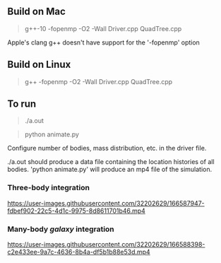 ## Build on Mac

> g++-10 -fopenmp -O2 -Wall Driver.cpp QuadTree.cpp

Apple's clang g++ doesn't have support for the '-fopenmp' option

## Build on Linux

> g++ -fopenmp -O2 -Wall Driver.cpp QuadTree.cpp

## To run

> ./a.out

> python animate.py

Configure number of bodies, mass distribution, etc. in the driver file.

./a.out should produce a data file containing the location histories of all bodies. 'python animate.py' will produce an mp4 file of the simulation.

### Three-body integration

https://user-images.githubusercontent.com/32202629/166587947-fdbef902-22c5-4d1c-9975-8d8611701b46.mp4

### Many-body *galaxy* integration

https://user-images.githubusercontent.com/32202629/166588398-c2e433ee-9a7c-4636-8b4a-df5b1b88e53d.mp4
